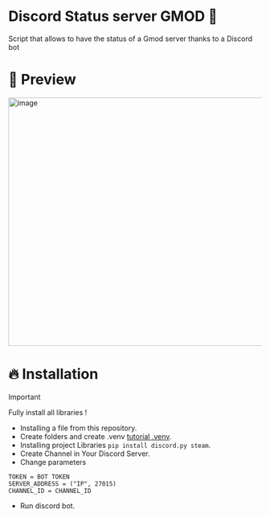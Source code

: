 # Discord Status server GMOD 🚀
Script that allows to have the status of a Gmod server thanks to a Discord bot

# 👀 Preview
<img width="549" height="495" alt="image" src="https://github.com/user-attachments/assets/246fbfbd-cc36-4cb8-b6c7-7f15aa43d867" />

# 🔥 Installation

> [!IMPORTANT]
> Fully install all libraries !

- Installing a file from this repository.
- Create folders and create .venv [tutorial .venv](https://docs.python.org/3/library/venv.html).
- Installing project Libraries `pip install discord.py steam`.
- Create Channel in Your Discord Server.
- Change parameters
```
TOKEN = BOT TOKEN
SERVER_ADDRESS = ("IP", 27015)
CHANNEL_ID = CHANNEL_ID
```
- Run discord bot.
